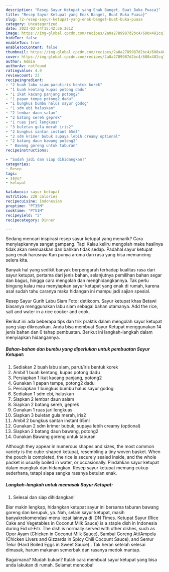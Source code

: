 ```yaml
---
description: "Resep Sayur Ketupat yang Enak Banget, Buat Buka Puasa}"
title: "Resep Sayur Ketupat yang Enak Banget, Buat Buka Puasa}"
slug: 72-resep-sayur-ketupat-yang-enak-banget-buat-buka-puasa
category: Uncategorized
date: 2023-03-24T15:42:56.261Z
image: https://img-global.cpcdn.com/recipes/2a0a2789987d2bc4/680x482cq70/sayur-ketupat-foto-resep-utama.jpg
hideToc: false
enableToc: true
enableTocContent: false
thumbnail: https://img-global.cpcdn.com/recipes/2a0a2789987d2bc4/680x482cq70/sayur-ketupat-foto-resep-utama.jpg
cover: https://img-global.cpcdn.com/recipes/2a0a2789987d2bc4/680x482cq70/sayur-ketupat-foto-resep-utama.jpg
author: Admin
authorAv: notfound
ratingvalue: 4.9
reviewcount: 23
recipeingredient:
- "2 buah labu siam parutiris bentuk korek"
- "1 buah kentang kupas potong dadu"
- "1 ikat kacang panjang potong2"
- "1 papan tempe potong2 dadu"
- "1 bungkus bumbu halus sayur godog"
- "1 sdm ebi haluskan"
- "2 lembar daun salam"
- "2 batang sereh geprek"
- "1 ruas jari lengkuas"
- "3 buletan gula merah iris2"
- "2 bungkus santan instant 65ml"
- "2 sdm krimer bubuk supaya lebih creamy optional"
- "2 batang daun bawang potong2"
- " Bawang goreng untuk taburan"
recipeinstructions:

- "Sudah jadi dan siap dihidangkan!"
categories:
- Resep
tags:
- sayur
- ketupat

katakunci: sayur ketupat 
nutrition: 228 calories
recipecuisine: Indonesian
preptime: "PT35M"
cooktime: "PT51M"
recipeyield: "2"
recipecategory: Dinner

---
```



Sedang mencari inspirasi resep sayur ketupat yang menarik? Cara menyiapkannya sangat gampang. Tapi Kalau keliru mengolah maka hasilnya tidak akan memuaskan dan bahkan tidak sedap. Padahal sayur ketupat yang enak harusnya Kan punya aroma dan rasa yang bisa memancing selera kita.


Banyak hal yang sedikit banyak berpengaruh terhadap kualitas rasa dari sayur ketupat, pertama dari jenis bahan, selanjutnya pemilihan bahan segar dan bagus, hingga cara mengolah dan menghidangkannya. Tak perlu bingung kalau mau menyiapkan sayur ketupat yang enak di rumah, karena asal sudah tahu caranya maka hidangan ini mampu jadi sajian spesial.

Resep Sayur Gurih Labu Siam Foto: detikcom. Sayur ketupat khas Betawi biasanya menggunakan labu siam sebagai bahan utamanya. Add the rice, salt and water in a rice cooker and cook.


Berikut ini ada beberapa tips dan trik praktis dalam mengolah sayur ketupat yang siap dikreasikan. Anda bisa membuat Sayur Ketupat menggunakan 14 jenis bahan dan 0 tahap pembuatan. Berikut ini langkah-langkah dalam menyiapkan hidangannya.

<!--inarticleads1-->

##### Bahan-bahan dan bumbu yang diperlukan untuk pembuatan Sayur Ketupat:

1. Sediakan 2 buah labu siam, parut/iris bentuk korek
1. Ambil 1 buah kentang, kupas potong dadu
1. Persiapkan 1 ikat kacang panjang, potong2
1. Gunakan 1 papan tempe, potong2 dadu
1. Persiapkan 1 bungkus bumbu halus sayur godog
1. Sediakan 1 sdm ebi, haluskan
1. Siapkan 2 lembar daun salam
1. Siapkan 2 batang sereh, geprek
1. Gunakan 1 ruas jari lengkuas
1. Siapkan 3 buletan gula merah, iris2
1. Ambil 2 bungkus santan instant 65ml
1. Gunakan 2 sdm krimer bubuk, supaya lebih creamy (optional)
1. Siapkan 2 batang daun bawang, potong2
1. Gunakan  Bawang goreng untuk taburan


Although they appear in numerous shapes and sizes, the most common variety is the cube-shaped ketupat, resembling a tiny woven basket. When the pouch is completed, the rice is securely sealed inside, and the whole packet is usually boiled in water, or occasionally. Pindahkan sayur ketupat dalam mangkuk dan hidangkan. Resep sayur ketupat memang cukup sederhana, tetapi siapa sangka rasanya betulan enak. 

<!--inarticleads2-->

##### Langkah-langkah untuk memasak Sayur Ketupat:


1. Selesai dan siap dihidangkan!

Biar makin lengkap, hidangkan ketupat sayur ini bersama taburan bawang goreng dan kerupuk, ya. Nah, selain sayur ketupat, masih banyakrekomendasi menu lezat lainnya di IDN Times. Ketupat Sayur (Rice Cake and Vegetables in Coconut Milk Sauce) is a staple dish in Indonesia during Eid ul-Fitr. The dish is normally served with other dishes, such as Opor Ayam (Chicken in Coconut Milk Sauce), Sambal Goreng Ati/Ampela (Chicken Livers and Gizzards in Spicy Chili Cocount Sauce), and Semur Telur (Hard Boiled Eggs in Sweet Sauce).. Tak heran setelah selesai dimasak, harum makanan semerbak dan rasanya medok mantap. 

Bagaimana? Mudah bukan? Itulah cara membuat sayur ketupat yang bisa anda lakukan di rumah. Selamat mencoba!
